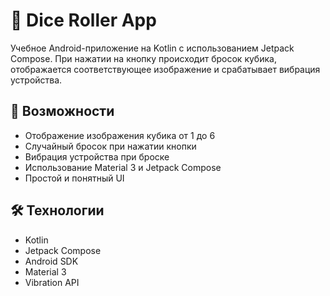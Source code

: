 # 🎲 Dice Roller App

Учебное Android-приложение на Kotlin с использованием Jetpack Compose. При нажатии на кнопку происходит бросок кубика, отображается соответствующее изображение и срабатывает вибрация устройства.

## 🚀 Возможности
- Отображение изображения кубика от 1 до 6
- Случайный бросок при нажатии кнопки
- Вибрация устройства при броске
- Использование Material 3 и Jetpack Compose
- Простой и понятный UI

## 🛠️ Технологии
- Kotlin
- Jetpack Compose
- Android SDK
- Material 3
- Vibration API

